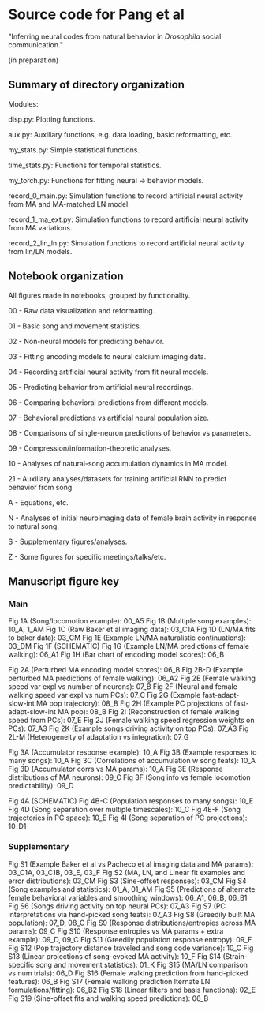 # Source code for Pang et al

"Inferring neural codes from natural behavior in *Drosophila* social communication."

(in preparation)


## Summary of directory organization

Modules:

disp.py: Plotting functions.

aux.py: Auxiliary functions, e.g. data loading, basic reformatting, etc.

my_stats.py: Simple statistical functions.

time_stats.py: Functions for temporal statistics.

my_torch.py: Functions for fitting neural -> behavior models.

record_0_main.py: Simulation functions to record artificial neural activity from MA and MA-matched LN model.

record_1_ma_ext.py: Simulation functions to record artificial neural activity from MA variations.

record_2_lin_ln.py: Simulation functions to record artificial neural activity from lin/LN models.


## Notebook organization

All figures made in notebooks, grouped by functionality.

00 - Raw data visualization and reformatting.

01 - Basic song and movement statistics.

02 - Non-neural models for predicting behavior.

03 - Fitting encoding models to neural calcium imaging data.

04 - Recording artificial neural activity from fit neural models.

05 - Predicting behavior from artificial neural recordings.

06 - Comparing behavioral predictions from different models.

07 - Behavioral predictions vs artificial neural population size.

08 - Comparisons of single-neuron predictions of behavior vs parameters.

09 - Compression/information-theoretic analyses.

10 - Analyses of natural-song accumulation dynamics in MA model.

21 - Auxiliary analyses/datasets for training artificial RNN to predict behavior from song.

A - Equations, etc.

N - Analyses of initial neuroimaging data of female brain activity in response to natural song.

S - Supplementary figures/analyses.

Z - Some figures for specific meetings/talks/etc.



## Manuscript figure key

### Main

Fig 1A (Song/locomotion example): 00_A5
Fig 1B (Multiple song examples): 10_A, 1_AM
Fig 1C (Raw Baker et al imaging data): 03_C1A
Fig 1D (LN/MA fits to baker data): 03_CM
Fig 1E (Example LN/MA naturalistic continuations): 03_DM
Fig 1F (SCHEMATIC)
Fig 1G (Example LN/MA predictions of female walking): 06_A1
Fig 1H (Bar chart of encoding model scores): 06_B

Fig 2A (Perturbed MA encoding model scores): 06_B
Fig 2B-D (Example perturbed MA predictions of female walking): 06_A2
Fig 2E (Female walking speed var expl vs number of neurons): 07_B
Fig 2F (Neural and female walking speed var expl vs num PCs): 07_C
Fig 2G (Example fast-adapt-slow-int MA pop trajectory): 08_B
Fig 2H (Example PC projections of fast-adapt-slow-int MA pop): 08_B
Fig 2I (Reconstruction of female walking speed from PCs): 07_E
Fig 2J (Female walking speed regression weights on PCs): 07_A3
Fig 2K (Example songs driving activity on top PCs): 07_A3
Fig 2L-M (Heterogeneity of adaptation vs integration): 07_G

Fig 3A (Accumulator response example): 10_A
Fig 3B (Example responses to many songs): 10_A
Fig 3C (Correlations of accumulation w song feats): 10_A
Fig 3D (Accumulator corrs vs MA params): 10_A
Fig 3E (Response distributions of MA neurons): 09_C
Fig 3F (Song info vs female locomotion predictability): 09_D

Fig 4A (SCHEMATIC)
Fig 4B-C (Population responses to many songs): 10_E
Fig 4D (Song separation over multiple timescales): 10_C
Fig 4E-F (Song trajectories in PC space): 10_E
Fig 4I (Song separation of PC projections): 10_D1


### Supplementary

Fig S1 (Example Baker et al vs Pacheco et al imaging data and MA params): 03_C1A, 03_C1B, 03_E, 03_F
Fig S2 (MA, LN, and Linear fit examples and error distributions): 03_CM
Fig S3 (Sine-offset responses): 03_CM
Fig S4 (Song examples and statistics): 01_A, 01_AM
Fig S5 (Predictions of alternate female behavioral variables and smoothing windows): 06_A1, 06_B, 06_B1
Fig S6 (Songs driving activity on top neural PCs): 07_A3
Fig S7 (PC interpretations via hand-picked song feats): 07_A3
Fig S8 (Greedily built MA population): 07_D, 08_C
Fig S9 (Response distributions/entropies across MA params): 09_C
Fig S10 (Response entropies vs MA params + extra example): 09_D, 09_C
Fig S11 (Greedily population response entropy): 09_F
Fig S12 (Pop trajectory distance traveled and song code variance): 10_C
Fig S13 (Linear projections of song-evoked MA activity): 10_F
Fig S14 (Strain-specific song and movement statistics): 01_K
Fig S15 (MA/LN comparison vs num trials): 06_D
Fig S16 (Female walking prediction from hand-picked features): 06_B
Fig S17 (Female walking prediction lternate LN formulations/fitting): 06_B2
Fig S18 (Linear filters and basis functions): 02_E
Fig S19 (Sine-offset fits and walking speed predictions): 06_B